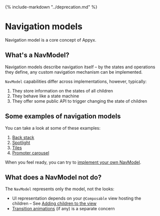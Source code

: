 {% include-markdown "../deprecation.md" %}

# Navigation models

Navigation model is a core concept of Appyx.

## What's a NavModel?

Navigation models describe navigation itself – by the states and operations they define, any custom
navigation mechanism can be implemented.

`NavModel` capabilities differ across implementations, however, typically:

1. They store information on the states of all children 
2. They behave like a state machine
3. They offer some public API to trigger changing the state of children

## Some examples of navigation models

You can take a look at some of these examples:

1. [Back stack](backstack.md)
2. [Spotlight](spotlight.md)
3. [Tiles](tiles.md)
4. [Promoter carousel](promoter.md)

When you feel ready, you can try to [implement your own NavModel](custom.md).

## What does a NavModel not do?

The `NavModel` represents only the model, not the looks:

- UI representation depends on your `@Composable` view hosting the children – See [Adding children to the view](../ui/children-view.md)
- [Transition animations](../ui/transitions.md) (if any) is a separate concern
